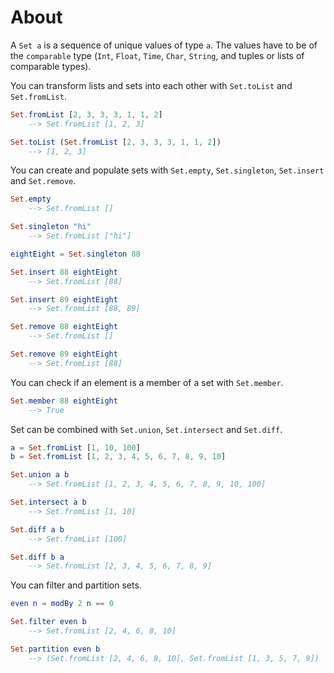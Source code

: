 # About

A `Set a` is a sequence of unique values of type `a`.
The values have to be of the `comparable` type (`Int`, `Float`, `Time`, `Char`, `String`, and tuples or lists of comparable types).

You can transform lists and sets into each other with `Set.toList` and `Set.fromList`.

```elm
Set.fromList [2, 3, 3, 3, 1, 1, 2]
    --> Set.fromList [1, 2, 3]

Set.toList (Set.fromList [2, 3, 3, 3, 1, 1, 2])
    --> [1, 2, 3]
```

You can create and populate sets with `Set.empty`, `Set.singleton`, `Set.insert` and `Set.remove`.

```elm
Set.empty
    --> Set.fromList []

Set.singleton "hi"
    --> Set.fromList ["hi"]

eightEight = Set.singleton 88

Set.insert 88 eightEight
    --> Set.fromList [88]

Set.insert 89 eightEight
    --> Set.fromList [88, 89]

Set.remove 88 eightEight
    --> Set.fromList []

Set.remove 89 eightEight
    --> Set.fromList [88]
```

You can check if an element is a member of a set with `Set.member`.

```elm
Set.member 88 eightEight
    --> True
```

Set can be combined with `Set.union`, `Set.intersect` and `Set.diff`.

```elm
a = Set.fromList [1, 10, 100]
b = Set.fromList [1, 2, 3, 4, 5, 6, 7, 8, 9, 10]

Set.union a b
    --> Set.fromList [1, 2, 3, 4, 5, 6, 7, 8, 9, 10, 100]

Set.intersect a b
    --> Set.fromList [1, 10]

Set.diff a b
    --> Set.fromList [100]

Set.diff b a
    --> Set.fromList [2, 3, 4, 5, 6, 7, 8, 9]
```

You can filter and partition sets.

```elm
even n = modBy 2 n == 0

Set.filter even b
    --> Set.fromList [2, 4, 6, 8, 10]

Set.partition even b
    --> (Set.fromList [2, 4, 6, 8, 10], Set.fromList [1, 3, 5, 7, 9])
```
